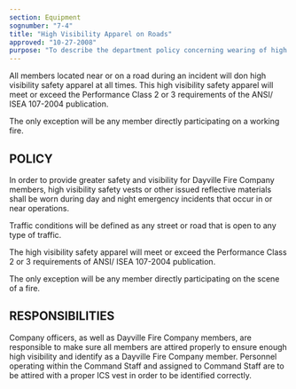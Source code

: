 ```yaml
---
section: Equipment
sognumber: "7-4"
title: "High Visibility Apparel on Roads"
approved: "10-27-2008"
purpose: "To describe the department policy concerning wearing of high visibility apparel."
---
```


All members located near or on a road during an incident will don high visibility safety apparel at all times.  This high visibility safety apparel will meet or exceed the Performance Class 2 or 3 requirements of the ANSI/ ISEA 107-2004 publication.  

The only exception will be any member directly participating on a working fire.  

POLICY
------

In order to provide greater safety and visibility for Dayville Fire Company members, high visibility safety vests or other issued reflective materials shall be worn during day and night emergency incidents that occur in or near operations.  

Traffic conditions will be defined as any street or road that is open to any type of traffic.  

The high visibility safety apparel will meet or exceed the Performance Class 2 or 3 requirements of ANSI/ ISEA 107-2004 publication.  

The only exception will be any member directly participating on the scene of a fire.  

RESPONSIBILITIES
----------------

Company officers, as well as Dayville Fire Company members, are responsible to make sure all members are attired properly to ensure enough high visibility and identify as a Dayville Fire Company member.  Personnel operating within the Command Staff and assigned to Command Staff are to be attired with a proper ICS vest in order to be identified correctly.
